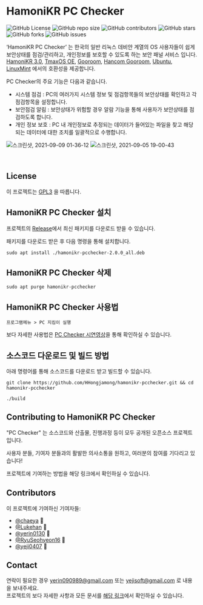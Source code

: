 # HamoniKR PC Checker

![GitHub
License](https://img.shields.io/github/license/HHongjamong/hamonikr-pcchecker)
![GitHub repo
size](https://img.shields.io/github/repo-size/HHongjamong/hamonikr-pcchecker)
![GitHub
contributors](https://img.shields.io/github/contributors/HHongjamong/hamonikr-pcchecker)
![GitHub
stars](https://img.shields.io/github/stars/HHongjamong/hamonikr-pcchecker?style=social)
![GitHub
forks](https://img.shields.io/github/forks/HHongjamong/hamonikr-pcchecker?style=social)
![GitHub
issues](https://img.shields.io/github/issues/HHongjamong/hamonikr-pcchecker?style=social)

‘HamoniKR PC Checker’ 는 한국의 일반 리눅스 데비안 계열의 OS 사용자들이  쉽게 보안상태를 점검/관리하고, 개인정보를 보호할 수 있도록 하는 보안 패널 서비스 입니다.
<br/>
[HamoniKR 3.0](https://hamonikr.org/), [TmaxOS OE](https://tmaxanc.com/#!/download/TmaxOSOE/product), [Gooroom](https://github.com/gooroom), [Hancom Gooroom](https://github.com/hancomgooroom), [Ubuntu](https://ubuntu.com/), [LinuxMint](https://linuxmint.com/) 에서의 호환성을 제공합니다.

PC Checker의 주요 기능은 다음과 같습니다.
* 시스템 점검 : PC의 여러가지 시스템 정보 및 점검항목들의 보안상태를 확인하고 각 점검항목을 설정합니다.
* 보안점검 알림 : 보안상태가 위험할 경우 알람 기능을 통해 사용자가 보안상태를 점검하도록 합니다.
* 개인 정보 보호 : PC 내 개인정보로 추정되는 데이터가 들어있는 파일을 찾고 해당되는 데이터에 대한 조치를 일괄적으로 수행합니다.

![스크린샷, 2021-09-09 01-36-12](https://user-images.githubusercontent.com/55476302/133084363-9a90c6dc-5af0-47d8-972c-a7a7f9b15dc7.png)
![스크린샷, 2021-09-05 19-00-43](https://user-images.githubusercontent.com/55476302/133084394-92a40717-cd64-4ea2-916e-c89f3e6ca0c0.png)

<br/>

## License

이 프로젝트는 [GPL3](./LICENSE) 을 따릅니다.

## HamoniKR PC Checker 설치

프로젝트의 [Release](https://github.com/HHongjamong/hamonikr-pcchecker/releases)에서 최신 패키지를 다운로드 받을 수 있습니다.

패키지를 다운로드 받은 후 다음 명령을 통해 설치합니다.
```
sudo apt install ./hamonikr-pcchecker-2.0.0_all.deb
```

## HamoniKR PC Checker 삭제

```
sudo apt purge hamonikr-pcchecker
```

## HamoniKR PC Checker 사용법

```
프로그램메뉴 > PC 지킴이 실행
```
보다 자세한 사용법은 [PC Checker 시연영상](https://www.youtube.com/watch?v=3maGiL3vSD8)을 통해 확인하실 수 있습니다.

## 소스코드 다운로드 및 빌드 방법

아래 명령어를 통해 소스코드를 다운로드 받고 빌드할 수 있습니다.
```
git clone https://github.com/HHongjamong/hamonikr-pcchecker.git && cd hamonikr-pcchecker

./build
```

## Contributing to HamoniKR PC Checker

"PC Checker" 는 소스코드와 산출물, 진행과정 등이 모두 공개된 오픈소스 프로젝트입니다.

사용자 분들, 기여자 분들과의 활발한 의사소통을 원하고, 여러분의 참여를 기다리고 있습니다!

프로젝트에 기여하는 방법을 해당 링크에서 확인하실 수 있습니다.

## Contributors

이 프로젝트에 기여하신 기여자들:

* [@chaeya](https://github.com/chaeya) 📖
* [@Lukehan](https://github.com/LukeHan1128) 🐛
* [@yerin0130](https://github.com/yerin0130) 📖
* [@RyuSeohyeon16](https://github.com/RyuSeohyeon16) 🐛
* [@yeji0407](https://github.com/yeji0407) 📖

## Contact

연락이 필요한 경우 <yerin090989@gmail.com> 또는 <yejisoft@gmail.com> 로 내용을 보내주세요.  
프로젝트의 보다 자세한 사항과 모든 문서를 [해당 링크](http://team.hamonikr.org:18090/pages/viewpage.action?pageId=18415642)에서 확인하실 수 있습니다.

